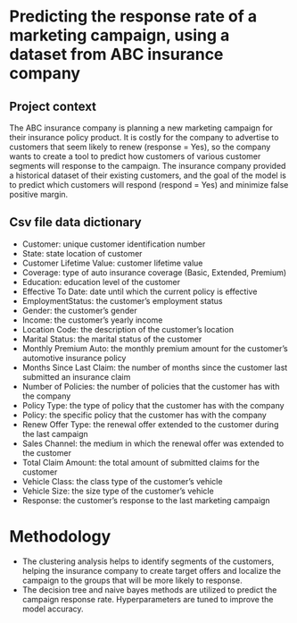 # Predicting the response rate of a marketing campaign, using a dataset from ABC insurance company
## Project context
The ABC insurance company is planning a new marketing campaign for their insurance policy product. It is costly for the company
to advertise to customers that seem likely to renew (response = Yes), so the company wants to create a tool to predict how customers of 
various customer segments will response to the campaign. The insurance company provided a historical dataset of their existing customers,
and the goal of the model is to predict which customers will respond (respond = Yes) and minimize false positive margin.

## Csv file data dictionary
- Customer: unique customer identification number
- State: state location of customer
- Customer Lifetime Value: customer lifetime value
- Coverage: type of auto insurance coverage (Basic, Extended, Premium)
- Education: education level of the customer
- Effective To Date: date until which the current policy is effective
- EmploymentStatus: the customer’s employment status
- Gender: the customer’s gender
- Income: the customer’s yearly income
- Location Code: the description of the customer’s location
- Marital Status: the marital status of the customer
- Monthly Premium Auto: the monthly premium amount for the customer’s automotive insurance policy
- Months Since Last Claim: the number of months since the customer last submitted an insurance claim
- Number of Policies: the number of policies that the customer has with the company
- Policy Type: the type of policy that the customer has with the company
- Policy: the specific policy that the customer has with the company
- Renew Offer Type: the renewal offer extended to the customer during the last campaign
- Sales Channel: the medium in which the renewal offer was extended to the customer
- Total Claim Amount: the total amount of submitted claims for the customer
- Vehicle Class: the class type of the customer’s vehicle
- Vehicle Size: the size type of the customer’s vehicle
- Response: the customer’s response to the last marketing campaign

# Methodology
- The clustering analysis helps to identify segments of the customers, helping the insurance company to create target offers and localize the campaign
to the groups that will be more likely to response.
- The decision tree and naive bayes methods are utilized to predict the campaign response rate. Hyperparameters are tuned to improve the model accuracy.
